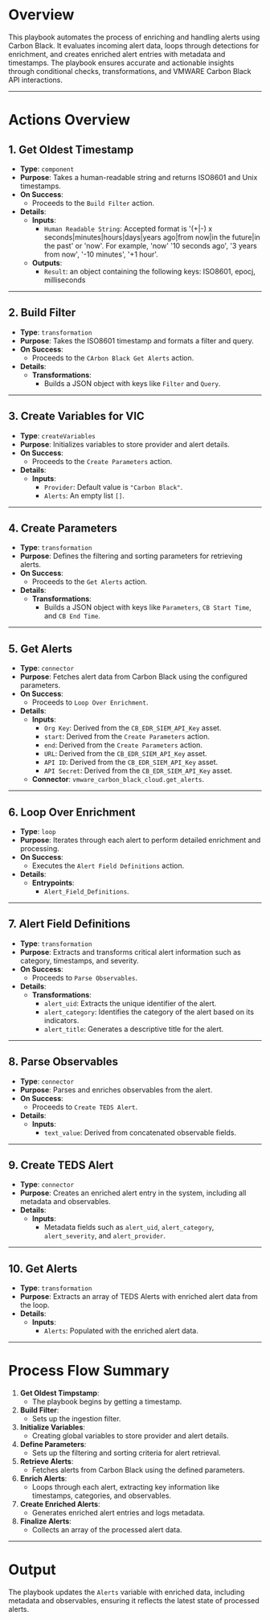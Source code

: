 # Overview

This playbook automates the process of enriching and handling alerts using Carbon Black. It evaluates incoming alert data, loops through detections for enrichment, and creates enriched alert entries with metadata and timestamps. The playbook ensures accurate and actionable insights through conditional checks, transformations, and VMWARE Carbon Black API interactions.

---

# Actions Overview

## 1. Get Oldest Timestamp
- **Type**: `component`
- **Purpose**: Takes a human-readable string and returns ISO8601 and Unix timestamps.
- **On Success**:
  - Proceeds to the `Build Filter` action.
- **Details**:
  - **Inputs**:
    - `Human Readable String`: Accepted format is '(+|-) x seconds|minutes|hours|days|years ago|from now|in the future|in the past' or 'now'.  For example, 'now'  '10 seconds ago', '3 years from now', '-10 minutes', '+1 hour'.
  - **Outputs**:
    - `Result`: an object containing the following keys: ISO8601, epocj, milliseconds

---
## 2. Build Filter
- **Type**: `transformation`
- **Purpose**: Takes the ISO8601 timestamp and formats a filter and query.
- **On Success**:
  - Proceeds to the `CArbon Black Get Alerts` action.
- **Details**:
  - **Transformations**:
     - Builds a JSON object with keys like `Filter` and `Query`.
---

## 3. Create Variables for VIC
- **Type**: `createVariables`
- **Purpose**: Initializes variables to store provider and alert details.
- **On Success**:
  - Proceeds to the `Create Parameters` action.
- **Details**:
  - **Inputs**:
    - `Provider`: Default value is `"Carbon Black"`.
    - `Alerts`: An empty list `[]`.

---

## 4. Create Parameters
- **Type**: `transformation`
- **Purpose**: Defines the filtering and sorting parameters for retrieving alerts.
- **On Success**:
  - Proceeds to the `Get Alerts` action.
- **Details**:
  - **Transformations**:
    - Builds a JSON object with keys like `Parameters`, `CB Start Time`, and `CB End Time`.

---

## 5. Get Alerts
- **Type**: `connector`
- **Purpose**: Fetches alert data from Carbon Black using the configured parameters.
- **On Success**:
  - Proceeds to `Loop Over Enrichment`.
- **Details**:
  - **Inputs**:
    - `Org Key`: Derived from the `CB_EDR_SIEM_API_Key` asset.
    - `start`: Derived from the `Create Parameters` action.
    - `end`: Derived from the `Create Parameters` action.
    - `URL`: Derived from the `CB_EDR_SIEM_API_Key` asset.
    - `API ID`: Derived from the `CB_EDR_SIEM_API_Key` asset.
    - `API Secret`: Derived from the `CB_EDR_SIEM_API_Key` asset.
  - **Connector**: `vmware_carbon_black_cloud.get_alerts`.

---


## 6. Loop Over Enrichment
- **Type**: `loop`
- **Purpose**: Iterates through each alert to perform detailed enrichment and processing.
- **On Success**:
  - Executes the `Alert Field Definitions` action.
- **Details**:
  - **Entrypoints**:
    - `Alert_Field_Definitions`.

---

## 7. Alert Field Definitions
- **Type**: `transformation`
- **Purpose**: Extracts and transforms critical alert information such as category, timestamps, and severity.
- **On Success**:
  - Proceeds to `Parse Observables`.
- **Details**:
  - **Transformations**:
    - `alert_uid`: Extracts the unique identifier of the alert.
    - `alert_category`: Identifies the category of the alert based on its indicators.
    - `alert_title`: Generates a descriptive title for the alert.

---

## 8. Parse Observables
- **Type**: `connector`
- **Purpose**: Parses and enriches observables from the alert.
- **On Success**:
  - Proceeds to `Create TEDS Alert`.
- **Details**:
  - **Inputs**:
    - `text_value`: Derived from concatenated observable fields.

---

## 9. Create TEDS Alert
- **Type**: `connector`
- **Purpose**: Creates an enriched alert entry in the system, including all metadata and observables.
- **Details**:
  - **Inputs**:
    - Metadata fields such as `alert_uid`, `alert_category`, `alert_severity`, and `alert_provider`.

---

## 10. Get Alerts
- **Type**: `transformation`
- **Purpose**: Extracts an array of TEDS Alerts with enriched alert data from the loop.
- **Details**:
  - **Inputs**:
    - `Alerts`: Populated with the enriched alert data.

---

# Process Flow Summary


 
1. **Get Oldest Timpstamp**:
   - The playbook begins by getting a timestamp.
2. **Build Filter**:
   - Sets up the ingestion filter.
3. **Initialize Variables**:
   - Creating global variables to store provider and alert details.
4. **Define Parameters**:
   - Sets up the filtering and sorting criteria for alert retrieval.
5. **Retrieve Alerts**:
   - Fetches alerts from Carbon Black using the defined parameters.
6. **Enrich Alerts**:
   - Loops through each alert, extracting key information like timestamps, categories, and observables.
7. **Create Enriched Alerts**:
   - Generates enriched alert entries and logs metadata.
8. **Finalize Alerts**:
   - Collects an array of the processed alert data.

---

# Output

The playbook updates the `Alerts` variable with enriched data, including metadata and observables, ensuring it reflects the latest state of processed alerts.
